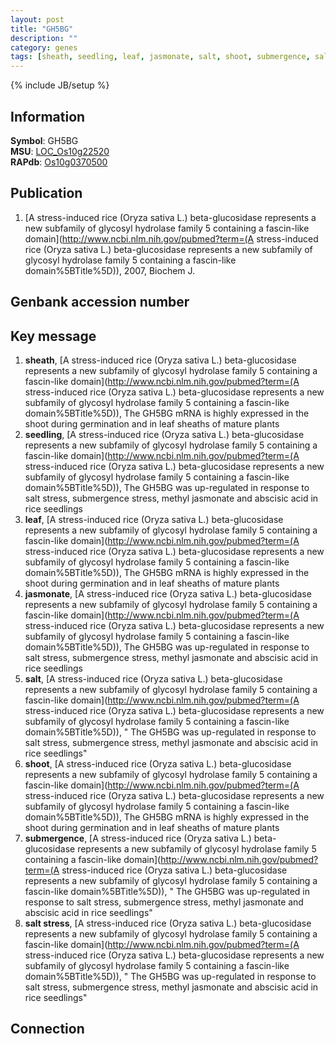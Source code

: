 ```yaml
---
layout: post
title: "GH5BG"
description: ""
category: genes
tags: [sheath, seedling, leaf, jasmonate, salt, shoot, submergence, salt stress]
---
```

{% include JB/setup %}

## Information
__Symbol__: GH5BG  
__MSU__: [LOC_Os10g22520](http://rice.plantbiology.msu.edu/cgi-bin/ORF_infopage.cgi?orf=LOC_Os10g22520)  
__RAPdb__: [Os10g0370500](http://rapdb.dna.affrc.go.jp/viewer/gbrowse_details/irgsp1?name=Os10g0370500)  

## Publication
1. [A stress-induced rice (Oryza sativa L.) beta-glucosidase represents a new subfamily of glycosyl hydrolase family 5 containing a fascin-like domain](http://www.ncbi.nlm.nih.gov/pubmed?term=(A stress-induced rice (Oryza sativa L.) beta-glucosidase represents a new subfamily of glycosyl hydrolase family 5 containing a fascin-like domain%5BTitle%5D)), 2007, Biochem J.

## Genbank accession number

## Key message
1. __sheath__, [A stress-induced rice (Oryza sativa L.) beta-glucosidase represents a new subfamily of glycosyl hydrolase family 5 containing a fascin-like domain](http://www.ncbi.nlm.nih.gov/pubmed?term=(A stress-induced rice (Oryza sativa L.) beta-glucosidase represents a new subfamily of glycosyl hydrolase family 5 containing a fascin-like domain%5BTitle%5D)),  The GH5BG mRNA is highly expressed in the shoot during germination and in leaf sheaths of mature plants
2. __seedling__, [A stress-induced rice (Oryza sativa L.) beta-glucosidase represents a new subfamily of glycosyl hydrolase family 5 containing a fascin-like domain](http://www.ncbi.nlm.nih.gov/pubmed?term=(A stress-induced rice (Oryza sativa L.) beta-glucosidase represents a new subfamily of glycosyl hydrolase family 5 containing a fascin-like domain%5BTitle%5D)),  The GH5BG was up-regulated in response to salt stress, submergence stress, methyl jasmonate and abscisic acid in rice seedlings
3. __leaf__, [A stress-induced rice (Oryza sativa L.) beta-glucosidase represents a new subfamily of glycosyl hydrolase family 5 containing a fascin-like domain](http://www.ncbi.nlm.nih.gov/pubmed?term=(A stress-induced rice (Oryza sativa L.) beta-glucosidase represents a new subfamily of glycosyl hydrolase family 5 containing a fascin-like domain%5BTitle%5D)),  The GH5BG mRNA is highly expressed in the shoot during germination and in leaf sheaths of mature plants
4. __jasmonate__, [A stress-induced rice (Oryza sativa L.) beta-glucosidase represents a new subfamily of glycosyl hydrolase family 5 containing a fascin-like domain](http://www.ncbi.nlm.nih.gov/pubmed?term=(A stress-induced rice (Oryza sativa L.) beta-glucosidase represents a new subfamily of glycosyl hydrolase family 5 containing a fascin-like domain%5BTitle%5D)),  The GH5BG was up-regulated in response to salt stress, submergence stress, methyl jasmonate and abscisic acid in rice seedlings
5. __salt__, [A stress-induced rice (Oryza sativa L.) beta-glucosidase represents a new subfamily of glycosyl hydrolase family 5 containing a fascin-like domain](http://www.ncbi.nlm.nih.gov/pubmed?term=(A stress-induced rice (Oryza sativa L.) beta-glucosidase represents a new subfamily of glycosyl hydrolase family 5 containing a fascin-like domain%5BTitle%5D)), " The GH5BG was up-regulated in response to salt stress, submergence stress, methyl jasmonate and abscisic acid in rice seedlings"
6. __shoot__, [A stress-induced rice (Oryza sativa L.) beta-glucosidase represents a new subfamily of glycosyl hydrolase family 5 containing a fascin-like domain](http://www.ncbi.nlm.nih.gov/pubmed?term=(A stress-induced rice (Oryza sativa L.) beta-glucosidase represents a new subfamily of glycosyl hydrolase family 5 containing a fascin-like domain%5BTitle%5D)),  The GH5BG mRNA is highly expressed in the shoot during germination and in leaf sheaths of mature plants
7. __submergence__, [A stress-induced rice (Oryza sativa L.) beta-glucosidase represents a new subfamily of glycosyl hydrolase family 5 containing a fascin-like domain](http://www.ncbi.nlm.nih.gov/pubmed?term=(A stress-induced rice (Oryza sativa L.) beta-glucosidase represents a new subfamily of glycosyl hydrolase family 5 containing a fascin-like domain%5BTitle%5D)), " The GH5BG was up-regulated in response to salt stress, submergence stress, methyl jasmonate and abscisic acid in rice seedlings"
8. __salt stress__, [A stress-induced rice (Oryza sativa L.) beta-glucosidase represents a new subfamily of glycosyl hydrolase family 5 containing a fascin-like domain](http://www.ncbi.nlm.nih.gov/pubmed?term=(A stress-induced rice (Oryza sativa L.) beta-glucosidase represents a new subfamily of glycosyl hydrolase family 5 containing a fascin-like domain%5BTitle%5D)), " The GH5BG was up-regulated in response to salt stress, submergence stress, methyl jasmonate and abscisic acid in rice seedlings"

## Connection


